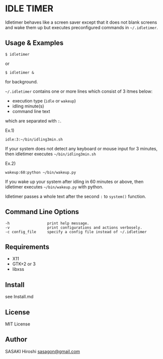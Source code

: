 IDLE TIMER
==========

Idletimer behaves like a screen saver except that it does not blank screens
and wake them up but executes preconfigured commands in `~/.idletimer`.

## Usage & Examples

    $ idletimer

or

    $ idletimer &

for background.

`~/.idletimer` contains one or more lines which consist of 3 itmes below:

  - execution type (`idle` or `wakeup`)
  - idling minute(s)
  - command line text

which are separated with `:`.


Ex.1)

    idle:3:~/bin/idling3min.sh

If your system does not detect any keyboard or mouse input for 3 minutes,
then idletimer executes `~/bin/idling3min.sh`


Ex.2)

    wakeup:60:python ~/bin/wakeup.py

If you wake up your system after idling in 60 minutes or above, 
then idletimer executes `~/bin/wakeup.py` with python.


Idletimer passes a whole text after the second `:` to `system()` function.


## Command Line Options

    -h                 print help message.
    -v                 print configurations and actions verbosely.
    -c config_file     specify a config file instead of ~/.idletimer


## Requirements

 - X11
 - GTK+2 or 3
 - libxss

## Install 

see Install.md

## License

MIT License

## Author

SASAKI Hiroshi <sasagon@gmail.com>
